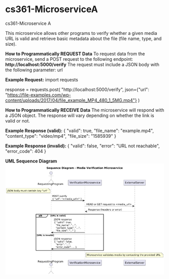 # cs361-MicroserviceA
cs361-Microservice A

This microservice allows other programs to verify whether a given media URL is valid and retrieve basic metadata about the file (file name, type, and size).

**How to Programmatically REQUEST Data**
To request data from the microservice, send a POST request to the following endpoint: **http://localhost:5000/verify**
The request must include a JSON body with the following parameter: url

**Example Request:**
import requests

response = requests.post(
    "http://localhost:5000/verify",
    json={"url": "https://file-examples.com/wp-content/uploads/2017/04/file_example_MP4_480_1_5MG.mp4"}
)

**How to Programmatically RECEIVE Data**
The microservice will respond with a JSON object. The response will vary depending on whether the link is valid or not.

**Example Response (valid):**
{
  "valid": true,
  "file_name": "example.mp4",
  "content_type": "video/mp4",
  "file_size": "1585939"
}

**Example Response (invalid):**
{
  "valid": false,
  "error": "URL not reachable",
  "error_code": 404
}

**UML Sequence Diagram**
![UML Sequence Diagram](UML.png)
